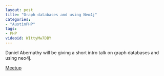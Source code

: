 ```yaml
---
layout: post
title: "Graph databases and using Neo4j"
categories:
- "AustinPHP"
tags:
- PHP
videoid: WIttyMw7DBY
---
```


Daniel Abernathy will be giving a short intro talk on graph databases and using neo4j.

[Meetup](https://www.meetup.com/austinphp/events/230169458/)
